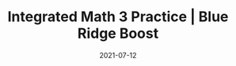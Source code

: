 ---
date: "2021-07-12"
draft: false
title: "Integrated Math 3 Practice | Blue Ridge Boost"
page_title: "Integrated Math 3"
page_subtitle: "Homework help"
description: "This class is suitable for students who need reinforcement of classroom concepts though extra practice with typical grade-level problems."
summary: "This class is designed for students seeking reinforcement of classroom concepts through additional practice with grade-appropriate problems. <br> During a typical session, students will receive assistance with homework assignments and review concepts learned in school. As time allows, instructors will provide similar problems to further solidify understanding and boost confidence."
section: "classes"

day_tags: ["Tuesday"]
grade_tags: ["9th", "10th", "11th"]
subject_tags: ["Math"]

product_id: "Integrated-Math-3-Practice"

payment:
  - name: "Monthly Subscription"
    price: "175"

difficulty: "Foundation Forgers"

start_date: ""
end_date: "2025-06-02"
start_time: "4:00"
end_time: "5:00"
---